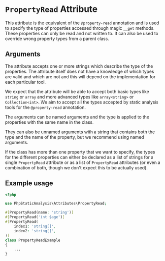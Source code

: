 # `PropertyRead` Attribute

This attribute is the equivalent of the `@property-read` annotation and is used to specify the type of properties accessed through magic `__get` methods. These properties can only be read and not written to. It can also be used to override wrong property types from a parent class. 

## Arguments

The attribute accepts one or more strings which describe the type of the properties. The attribute itself does not have a knowledge of which types are valid and which are not and this will depend on the implementation for each particular tool.

We expect that the attribute will be able to accept both basic types like `string` or `array` and more advanced types like `array<string>` or `Collection<int>`. We aim to accept all the types accepted by static analysis tools for the `@property-read` annotation.

The arguments can be named arguments and the type is applied to the properties with the same name in the class.

They can also be unnamed arguments with a string that contains both the type and the name of the property, but we recommend using named arguments.

If the class has more than one property that we want to specify, the types for the different properties can either be declared as a list of strings for a single `PropertyRead` attribute or as a list of `PropertyRead` attributes (or even a combination of both, though we don't expect this to be actually used).

## Example usage

```php
<?php

use PhpStaticAnalysis\Attributes\PropertyRead;

#[PropertyRead(name: 'string')]
#[PropertyRead('int $age')]
#[PropertyRead(
    index1: 'string[]',
    index2: 'string[]',
)]
class PropertyReadExample
{
    ...
}
```
